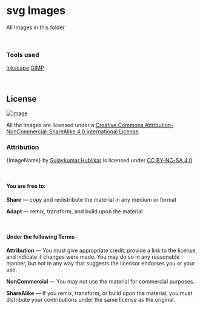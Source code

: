# svg Images

All Images in this folder

<br>

### Tools used

[Inkscape](https://inkscape.org/)
[GIMP](https://gimp.org/)

<br>


## License

[![image](https://i.creativecommons.org/l/by-nc-sa/4.0/88x31.png)](http://creativecommons.org/licenses/by-nc-sa/4.0/)

All the images are licensed under a [Creative Commons Attribution-NonCommercial-ShareAlike 4.0 International License](http://creativecommons.org/licenses/by-nc-sa/4.0/).


### Attribution

{ImageName} by [Sujaykumar.Hublikar](https://sujaykumarh.github.io/) is licensed under [CC BY-NC-SA 4.0](https://creativecommons.org/licenses/by-nc-sa/4.0)

<br>

#### You are free to:

<b>Share</b> — copy and redistribute the material in any medium or format

<b>Adapt</b> — remix, transform, and build upon the material

<br>

#### Under the following Terms

<b>Attribution</b> — You must give appropriate credit, provide a link to the license, and indicate if changes were made. You may do so in any reasonable manner, but not in any way that suggests the licensor endorses you or your use.

<b>NonCommercial</b> — You may not use the material for commercial purposes.

<b>ShareAlike</b> — If you remix, transform, or build upon the material, you must distribute your contributions under the same license as the original.

